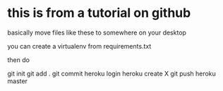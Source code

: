 
# this is from a tutorial on github


basically move files like these to somewhere on your desktop 

you can create a virtualenv from requirements.txt

then do 

git init
git add .
git commit
heroku login
heroku create X
git push heroku master


